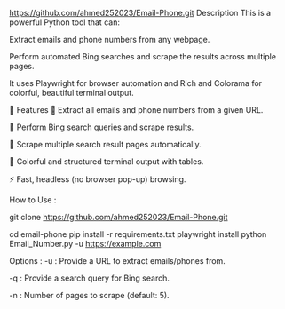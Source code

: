https://github.com/ahmed252023/Email-Phone.git
Description
This is a powerful Python tool that can:

Extract emails and phone numbers from any webpage.

Perform automated Bing searches and scrape the results across multiple pages.

It uses Playwright for browser automation and Rich and Colorama for colorful, beautiful terminal output.

🚀 Features
📩 Extract all emails and phone numbers from a given URL.

🔎 Perform Bing search queries and scrape results.

📄 Scrape multiple search result pages automatically.

🎨 Colorful and structured terminal output with tables.

⚡ Fast, headless (no browser pop-up) browsing.


How to Use :

git clone https://github.com/ahmed252023/Email-Phone.git

cd email-phone
pip install -r requirements.txt
playwright install
python Email_Number.py -u https://example.com

Options :
-u : Provide a URL to extract emails/phones from.

-q : Provide a search query for Bing search.

-n : Number of pages to scrape (default: 5).
